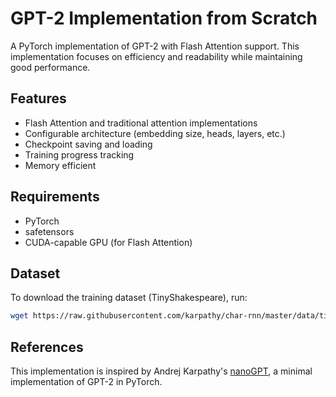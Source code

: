 # GPT-2 Implementation from Scratch

A PyTorch implementation of GPT-2 with Flash Attention support. This implementation focuses on efficiency and readability while maintaining good performance.

## Features
- Flash Attention and traditional attention implementations
- Configurable architecture (embedding size, heads, layers, etc.)
- Checkpoint saving and loading
- Training progress tracking
- Memory efficient

## Requirements
- PyTorch
- safetensors
- CUDA-capable GPU (for Flash Attention)

## Dataset
To download the training dataset (TinyShakespeare), run:
```bash
wget https://raw.githubusercontent.com/karpathy/char-rnn/master/data/tinyshakespeare/input.txt                            
```

## References
This implementation is inspired by Andrej Karpathy's [nanoGPT](https://github.com/karpathy/nanoGPT), a minimal implementation of GPT-2 in PyTorch.


